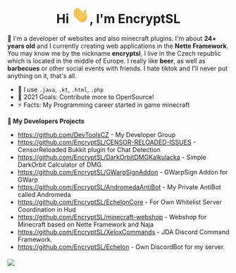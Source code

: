 <h1 align="center">Hi <img src="https://raw.githubusercontent.com/EncryptSL/EncryptSL/main/Hi.gif" width="40px" />, I'm EncryptSL</h1>

💬 I'm a developer of websites and also minecraft plugins. I'm about **24+ years old** and I currently creating web applications in the **Nette Framework**. You may know me by the nickname **encryptsl**, I live in the Czech republic which is located in the middle of Europe. I really like **beer**, as well as **barbecues** or other social events with friends. I hate tiktok and I'll never put anything on it, that's all.

- 🤖 I use `.java`, `.kt`, `.html`, `.php`
- 🥅 2021 Goals: Contribute more to OpenSource!
- ⚡ Facts: My Programming career started in game minecraft

**🔭 My Developers Projects**
- https://github.com/DevToolsCZ - My Developer Group
- https://github.com/EncryptSL/CENSOR-RELOADED-ISSUES - CensorReloaded Bukkit plugin for Chat Detection
- https://github.com/EncryptSL/DarkOrbitDMGKalkulacka - Simple DarkOrbit Calculator of DMG.
- https://github.com/EncryptSL/GWarpSignAddon - GWarpSign Addon for GWarp
- https://github.com/EncryptSL/AndromedaAntiBot - My Private AntiBot called Andromeda
- https://github.com/EncryptSL/EchelonCore - For Own Whitelist Server Coordination in Hud
- https://github.com/EncryptSL/minecraft-webshop - Webshop for Minecraft based on Nette Framework and Naja
- https://github.com/EncryptSL/XeloxCommands - JDA Discord Command Framework.
- https://github.com/EncryptSL/Echelon - Own DiscordBot for my server.

<!--
**EncryptSL/EncryptSL** is a ✨ _special_ ✨ repository because its `README.md` (this file) appears on your GitHub profile.

Here are some ideas to get you started:

- 🔭 I’m currently working on ...
- 🌱 I’m currently learning ...
- 👯 I’m looking to collaborate on ...
- 🤔 I’m looking for help with ...
- 💬 Ask me about ...
- 📫 How to reach me: ...
- 😄 Pronouns: ...
- ⚡ Fun fact: ...
-->

<h4><img src="https://github-readme-stats.vercel.app/api?username=encryptsl&show_icons=true&theme=tokyonight">
</h4>
